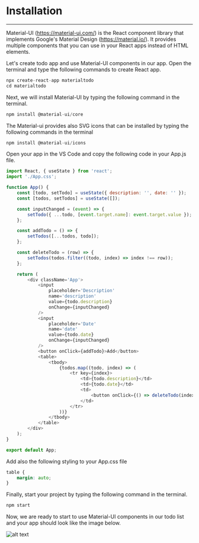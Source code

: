 # Installation

---

Material-UI (https://material-ui.com/) is the React component library that implements Google's Material Design (https://material.io/). It provides multiple components that you can use in your React apps instead of HTML elements. <br/>

Let's create todo app and use Material-UI components in our app. Open the terminal and type the following commands to create React app.

```javascript
npx create-react-app materialtodo
cd materialtodo
```

Next, we will install Material-UI by typing the following command in the terminal.

```javascript
npm install @material-ui/core
```

The Material-ui provides also SVG icons that can be installed by typing the following commands in the terminal

```javascript
npm install @material-ui/icons
```

Open your app in the VS Code and copy the following code in your App.js file.

```javascript
import React, { useState } from 'react';
import './App.css';

function App() {
	const [todo, setTodo] = useState({ description: '', date: '' });
	const [todos, setTodos] = useState([]);

	const inputChanged = (event) => {
		setTodo({ ...todo, [event.target.name]: event.target.value });
	};

	const addTodo = () => {
		setTodos([...todos, todo]);
	};

	const deleteTodo = (row) => {
		setTodos(todos.filter((todo, index) => index !== row));
	};

	return (
		<div className='App'>
			<input
				placeholder='Description'
				name='description'
				value={todo.description}
				onChange={inputChanged}
			/>
			<input
				placeholder='Date'
				name='date'
				value={todo.date}
				onChange={inputChanged}
			/>
			<button onClick={addTodo}>Add</button>
			<table>
				<tbody>
					{todos.map((todo, index) => (
						<tr key={index}>
							<td>{todo.description}</td>
							<td>{todo.date}</td>
							<td>
								<button onClick={() => deleteTodo(index)}>Delete</button>
							</td>
						</tr>
					))}
				</tbody>
			</table>
		</div>
	);
}

export default App;
```

Add also the following styling to your App.css file

```css
table {
	margin: auto;
}
```

Finally, start your project by typing the following command in the terminal.

```javascript
npm start
```

Now, we are ready to start to use Material-UI components in our todo list and your app should look like the image below.

![alt text](https://vw4.viope.com/content/f291e5c33c58690b4f4d7e169eb527e8c0039166/MaterialTodo1.PNG)
